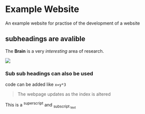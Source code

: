 # Example Website

An example website for practise of the development of a website 

## subheadings are avalible

The **Brain** is a very _interesting_ area of research.

![](https://neuro-physio.co.uk/wp-content/uploads/2016/04/web-brain-getty-c-DONTUSEAGAIN.png)

### Sub sub headings can also be used 

code can be added like ``x=y*3``

> The webpage updates as the index is altered

This is a <sup>superscript</sup> and <sub>subscript<sub> text
